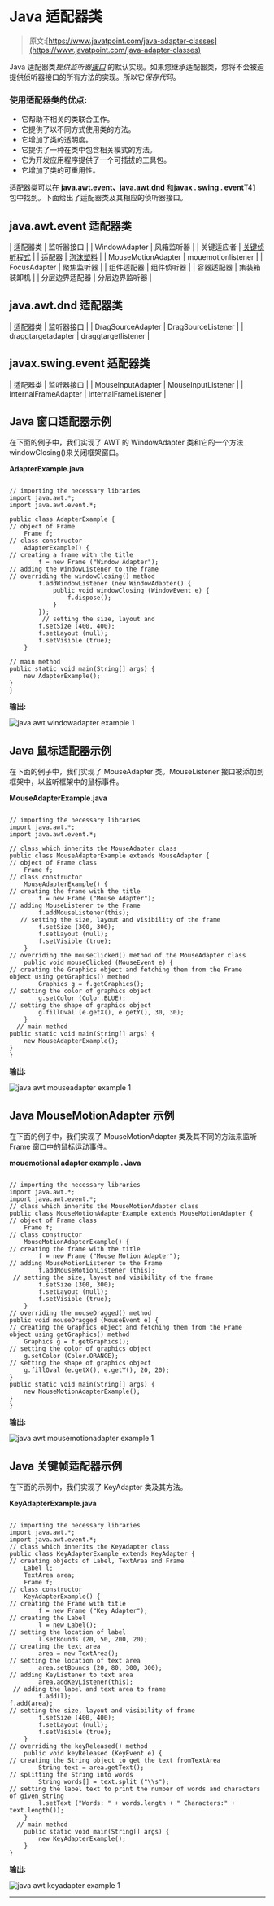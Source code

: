 # Java 适配器类

> 原文:[https://www.javatpoint.com/java-adapter-classes](https://www.javatpoint.com/java-adapter-classes)

Java 适配器类*提供监听器[接口](interface-in-java)* 的默认实现。如果您继承适配器类，您将不会被迫提供侦听器接口的所有方法的实现。所以它*保存代码*。

### 使用适配器类的优点:

*   它帮助不相关的类联合工作。
*   它提供了以不同方式使用类的方法。
*   它增加了类的透明度。
*   它提供了一种在类中包含相关模式的方法。
*   它为开发应用程序提供了一个可插拔的工具包。
*   它增加了类的可重用性。

适配器类可以在 **java.awt.event、java.awt.dnd** 和**javax . swing . event**T4】包中找到。下面给出了适配器类及其相应的侦听器接口。

## java.awt.event 适配器类

| 适配器类 | 监听器接口 |
| WindowAdapter | 风箱监听器 |
| 关键适应者 | [关键侦听程式](java-keylistener) |
| 适配器 | [泡沫塑料](java-mouselistener) |
| MouseMotionAdapter | mouemotionlistener |
| FocusAdapter | 聚焦监听器 |
| 组件适配器 | 组件侦听器 |
| 容器适配器 | 集装箱装卸机 |
| 分层边界适配器 | 分层边界监听器 |

## java.awt.dnd 适配器类

| 适配器类 | 监听器接口 |
| DragSourceAdapter | DragSourceListener |
| draggtargetadapter | draggtargetlistener |

## javax.swing.event 适配器类

| 适配器类 | 监听器接口 |
| MouseInputAdapter | MouseInputListener |
| InternalFrameAdapter | InternalFrameListener |

## Java 窗口适配器示例

在下面的例子中，我们实现了 AWT 的 WindowAdapter 类和它的一个方法 windowClosing()来关闭框架窗口。

**AdapterExample.java**

```

// importing the necessary libraries
import java.awt.*;  
import java.awt.event.*;  

public class AdapterExample {
// object of Frame  
    Frame f;  
// class constructor
    AdapterExample() {  
// creating a frame with the title
        f = new Frame ("Window Adapter");  
// adding the WindowListener to the frame
// overriding the windowClosing() method 
        f.addWindowListener (new WindowAdapter() {  
            public void windowClosing (WindowEvent e) {  
                f.dispose();  
            }  
        });  
         // setting the size, layout and 
        f.setSize (400, 400);  
        f.setLayout (null);  
        f.setVisible (true);  
    }  

// main method
public static void main(String[] args) {  
    new AdapterExample();  
}  
}  

```

**输出:**

![java awt windowadapter example 1](../Images/91e59799f761acbb76a160a6c6665583.png)

## Java 鼠标适配器示例

在下面的例子中，我们实现了 MouseAdapter 类。MouseListener 接口被添加到框架中，以监听框架中的鼠标事件。

**MouseAdapterExample.java**

```

// importing the necessary libraries
import java.awt.*;  
import java.awt.event.*;  

// class which inherits the MouseAdapter class
public class MouseAdapterExample extends MouseAdapter {  
// object of Frame class
    Frame f;  
// class constructor
    MouseAdapterExample() {  
// creating the frame with the title
        f = new Frame ("Mouse Adapter");  
// adding MouseListener to the Frame
        f.addMouseListener(this);  
   // setting the size, layout and visibility of the frame
        f.setSize (300, 300);  
        f.setLayout (null);  
        f.setVisible (true);  
    }  
// overriding the mouseClicked() method of the MouseAdapter class
    public void mouseClicked (MouseEvent e) {  
// creating the Graphics object and fetching them from the Frame object using getGraphics() method
        Graphics g = f.getGraphics();  
// setting the color of graphics object
        g.setColor (Color.BLUE);  
// setting the shape of graphics object
        g.fillOval (e.getX(), e.getY(), 30, 30);  
    }  
  // main method
public static void main(String[] args) {  
    new MouseAdapterExample();  
}  
}  

```

**输出:**

![java awt mouseadapter example 1](../Images/c150d114eff8ec76d6a583a5d3730335.png)

## Java MouseMotionAdapter 示例

在下面的例子中，我们实现了 MouseMotionAdapter 类及其不同的方法来监听 Frame 窗口中的鼠标运动事件。

**mouemotional adapter example . Java**

```

// importing the necessary libraries
import java.awt.*;  
import java.awt.event.*;  
// class which inherits the MouseMotionAdapter class
public class MouseMotionAdapterExample extends MouseMotionAdapter {   
// object of Frame class
    Frame f;  
// class constructor
    MouseMotionAdapterExample() {  
// creating the frame with the title
        f = new Frame ("Mouse Motion Adapter");  
// adding MouseMotionListener to the Frame
        f.addMouseMotionListener (this);  
 // setting the size, layout and visibility of the frame
        f.setSize (300, 300);  
        f.setLayout (null);  
        f.setVisible (true);  
    }  
// overriding the mouseDragged() method 
public void mouseDragged (MouseEvent e) {  
// creating the Graphics object and fetching them from the Frame object using getGraphics() method
    Graphics g = f.getGraphics();  
// setting the color of graphics object
    g.setColor (Color.ORANGE);  
// setting the shape of graphics object
    g.fillOval (e.getX(), e.getY(), 20, 20);  
}  
public static void main(String[] args) {  
    new MouseMotionAdapterExample();  
}  
}  

```

**输出:**

![java awt mousemotionadapter example 1](../Images/608a1ccbbe24f0bb82bb694539751c7b.png)

## Java 关键帧适配器示例

在下面的示例中，我们实现了 KeyAdapter 类及其方法。

**KeyAdapterExample.java**

```

// importing the necessary libraries
import java.awt.*;  
import java.awt.event.*;  
// class which inherits the KeyAdapter class
public class KeyAdapterExample extends KeyAdapter {  
// creating objects of Label, TextArea and Frame
    Label l;  
    TextArea area;  
    Frame f;  
// class constructor
    KeyAdapterExample() {  
// creating the Frame with title
        f = new Frame ("Key Adapter");  
// creating the Label
        l = new Label();  
// setting the location of label 
        l.setBounds (20, 50, 200, 20);  
// creating the text area
        area = new TextArea();
// setting the location of text area  
        area.setBounds (20, 80, 300, 300);  
// adding KeyListener to text area
        area.addKeyListener(this);  
 // adding the label and text area to frame
        f.add(l);
f.add(area);  
// setting the size, layout and visibility of frame
        f.setSize (400, 400);  
        f.setLayout (null);  
        f.setVisible (true);  
    }  
// overriding the keyReleased() method 
    public void keyReleased (KeyEvent e) {  
// creating the String object to get the text fromTextArea 
        String text = area.getText();  
// splitting the String into words
        String words[] = text.split ("\\s");  
// setting the label text to print the number of words and characters of given string
        l.setText ("Words: " + words.length + " Characters:" + text.length());  
    }  
  // main method
    public static void main(String[] args) {  
        new KeyAdapterExample();  
    }  
}  

```

**输出:**

![java awt keyadapter example 1](../Images/4ab8320f4431c1410656078b06436f89.png)

* * *